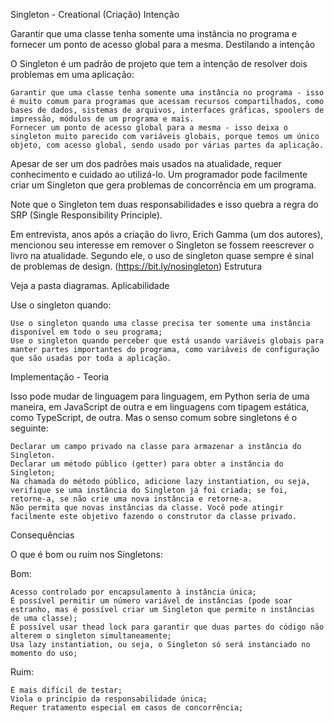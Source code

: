 Singleton - Creational (Criação)
Intenção

Garantir que uma classe tenha somente uma instância no programa e fornecer um ponto de acesso global para a mesma.
Destilando a intenção

O Singleton é um padrão de projeto que tem a intenção de resolver dois problemas em uma aplicação:

    Garantir que uma classe tenha somente uma instância no programa - isso é muito comum para programas que acessam recursos compartilhados, como bases de dados, sistemas de arquivos, interfaces gráficas, spoolers de impressão, módulos de um programa e mais.
    Fornecer um ponto de acesso global para a mesma - isso deixa o singleton muito parecido com variáveis globais, porque temos um único objeto, com acesso global, sendo usado por várias partes da aplicação.

Apesar de ser um dos padrões mais usados na atualidade, requer conhecimento e cuidado ao utilizá-lo. Um programador pode facilmente criar um Singleton que gera problemas de concorrência em um programa.

Note que o Singleton tem duas responsabilidades e isso quebra a regra do SRP (Single Responsibility Principle).

Em entrevista, anos após a criação do livro, Erich Gamma (um dos autores), mencionou seu interesse em remover o Singleton se fossem reescrever o livro na atualidade. Segundo ele, o uso de singleton quase sempre é sinal de problemas de design. (https://bit.ly/nosingleton)
Estrutura

Veja a pasta diagramas.
Aplicabilidade

Use o singleton quando:

    Use o singleton quando uma classe precisa ter somente uma instância disponível em todo o seu programa;
    Use o singleton quando perceber que está usando variáveis globais para manter partes importantes do programa, como variáveis de configuração que são usadas por toda a aplicação.

Implementação - Teoria

Isso pode mudar de linguagem para linguagem, em Python seria de uma maneira, em JavaScript de outra e em linguagens com tipagem estática, como TypeScript, de outra. Mas o senso comum sobre singletons é o seguinte:

    Declarar um campo privado na classe para armazenar a instância do Singleton.
    Declarar um método público (getter) para obter a instância do Singleton;
    Na chamada do método público, adicione lazy instantiation, ou seja, verifique se uma instância do Singleton já foi criada; se foi, retorne-a, se não crie uma nova instância e retorne-a.
    Não permita que novas instâncias da classe. Você pode atingir facilmente este objetivo fazendo o construtor da classe privado.

Consequências

O que é bom ou ruim nos Singletons:

Bom:

    Acesso controlado por encapsulamento à instância única;
    É possível permitir um número variável de instâncias (pode soar estranho, mas é possível criar um Singleton que permite n instâncias de uma classe);
    É possível usar thead lock para garantir que duas partes do código não alterem o singleton simultaneamente;
    Usa lazy instantiation, ou seja, o Singleton só será instanciado no momento do uso;

Ruim:

    É mais difícil de testar;
    Viola o princípio da responsabilidade única;
    Requer tratamento especial em casos de concorrência;
